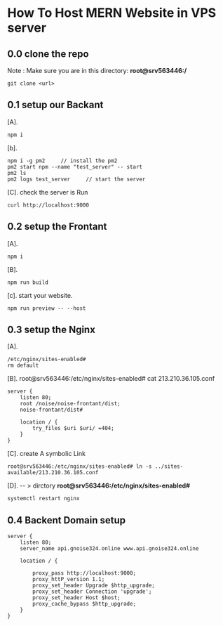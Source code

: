 # How To Host MERN Website in VPS server 

## 0.0 clone the repo 

Note : Make sure you are in this directory: **root@srv563446:/**

```
git clone <url>
```

## 0.1 setup our Backant 

[A].
```
npm i
```
[b].
```
npm i -g pm2     // install the pm2
pm2 start npm --name "test_server" -- start
pm2 ls
pm2 logs test_server     // start the server
```

[C]. check the server is Run 
```
curl http://localhost:9000
```


## 0.2 setup the Frontant 

[A].
```
npm i
```
[B].
```
npm run build

```
[c].   start your website. 
```
npm run preview -- --host
```


## 0.3 setup the Nginx 

[A].
```
/etc/nginx/sites-enabled# 
rm default 
```

[B].  root@srv563446:/etc/nginx/sites-enabled# cat 213.210.36.105.conf
```
server {
    listen 80;
    root /noise/noise-frontant/dist;
    noise-frontant/dist#

    location / {
        try_files $uri $uri/ =404;
    }
}
```

[C].  create A symbolic Link
```
root@srv563446:/etc/nginx/sites-enabled# ln -s ../sites-available/213.210.36.105.conf
```

[D]. 
-- > dirctory **root@srv563446:/etc/nginx/sites-enabled#**

```
systemctl restart nginx
```

## 0.4 Backent Domain setup 
```
server {
    listen 80;
    server_name api.gnoise324.online www.api.gnoise324.online

    location / {

        proxy_pass http://localhost:9000;
        proxy_httP_version 1.1;
        proxy_set_header Upgrade $http_upgrade;
        proxy_set_header Connection 'upgrade';
        proxy_set_header Host $host;
        proxy_cache_bypass $http_upgrade;
    }
}
```
